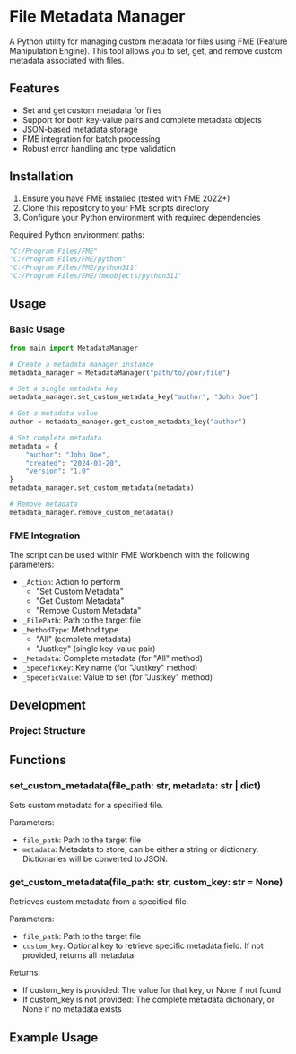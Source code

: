 # File Metadata Manager

A Python utility for managing custom metadata for files using FME (Feature Manipulation Engine). This tool allows you to set, get, and remove custom metadata associated with files.

## Features

- Set and get custom metadata for files
- Support for both key-value pairs and complete metadata objects
- JSON-based metadata storage
- FME integration for batch processing
- Robust error handling and type validation

## Installation

1. Ensure you have FME installed (tested with FME 2022+)
2. Clone this repository to your FME scripts directory
3. Configure your Python environment with required dependencies

Required Python environment paths:
```python
"C:/Program Files/FME"
"C:/Program Files/FME/python"
"C:/Program Files/FME/python311"
"C:/Program Files/FME/fmeobjects/python311"
```

## Usage

### Basic Usage

```python
from main import MetadataManager

# Create a metadata manager instance
metadata_manager = MetadataManager("path/to/your/file")

# Set a single metadata key
metadata_manager.set_custom_metadata_key("author", "John Doe")

# Get a metadata value
author = metadata_manager.get_custom_metadata_key("author")

# Set complete metadata
metadata = {
    "author": "John Doe",
    "created": "2024-03-20",
    "version": "1.0"
}
metadata_manager.set_custom_metadata(metadata)

# Remove metadata
metadata_manager.remove_custom_metadata()
```

### FME Integration

The script can be used within FME Workbench with the following parameters:

- `_Action`: Action to perform
  - "Set Custom Metadata"
  - "Get Custom Metadata"
  - "Remove Custom Metadata"
- `_FilePath`: Path to the target file
- `_MethodType`: Method type
  - "All" (complete metadata)
  - "Justkey" (single key-value pair)
- `_Metadata`: Complete metadata (for "All" method)
- `_SpeceficKey`: Key name (for "Justkey" method)
- `_SpeceficValue`: Value to set (for "Justkey" method)


## Development

### Project Structure

## Functions

### set_custom_metadata(file_path: str, metadata: str | dict)
Sets custom metadata for a specified file.

Parameters:
- `file_path`: Path to the target file
- `metadata`: Metadata to store, can be either a string or dictionary. Dictionaries will be converted to JSON.

### get_custom_metadata(file_path: str, custom_key: str = None)
Retrieves custom metadata from a specified file.

Parameters:
- `file_path`: Path to the target file
- `custom_key`: Optional key to retrieve specific metadata field. If not provided, returns all metadata.

Returns:
- If custom_key is provided: The value for that key, or None if not found
- If custom_key is not provided: The complete metadata dictionary, or None if no metadata exists

## Example Usage
